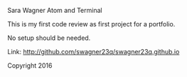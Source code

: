 Sara Wagner
Atom and Terminal

This is my first code review as first project for a portfolio.

No setup should be needed.

Link: http://github.com/swagner23q/swagner23q.github.io

Copyright 2016
